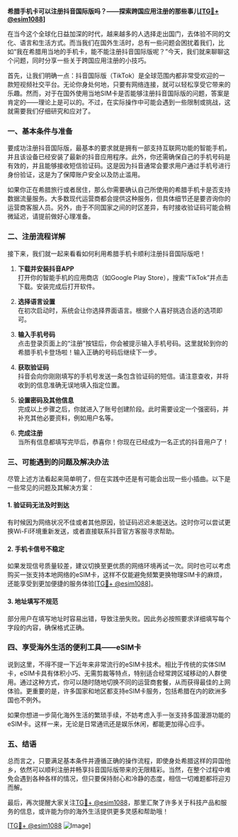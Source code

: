 **希腊手机卡可以注册抖音国际版吗？——探索跨国应用注册的那些事儿[[TG💪+ @esim1088](https://t.me/s/esim1088)]**

在当今这个全球化日益加深的时代，越来越多的人选择走出国门，去体验不同的文化、语言和生活方式。而当我们在国外生活时，总有一些问题会困扰着我们，比如“我在希腊用当地的手机卡，能不能注册抖音国际版呢？”今天，我们就来聊聊这个问题，同时分享一些关于跨国应用注册的小技巧。

首先，让我们明确一点：抖音国际版（TikTok）是全球范围内都非常受欢迎的一款短视频社交平台。无论你身处何地，只要有网络连接，就可以轻松享受它带来的乐趣。然而，对于在国外使用当地SIM卡是否能够注册抖音国际版的问题，答案是肯定的——理论上是可以的。不过，在实际操作中可能会遇到一些限制或挑战，这就需要我们仔细研究和应对了。

### 一、基本条件与准备

要成功注册抖音国际版，最基本的要求就是拥有一部支持互联网功能的智能手机，并且该设备已经安装了最新的抖音应用程序。此外，你还需确保自己的手机号码是有效的，并且能够接收短信验证码。这是因为抖音通常会要求用户通过手机号进行身份验证，这是为了保障账户安全以及防止滥用。

如果你正在希腊旅行或者居住，那么你需要确认自己所使用的希腊手机卡是否支持数据流量服务。大多数现代运营商都会提供这种服务，但具体细节还是要咨询你的运营商客服人员。另外，由于不同国家之间的时区差异，有时接收验证码可能会稍微延迟，请提前做好心理准备。

### 二、注册流程详解

接下来，我们就一起来看看如何利用希腊手机卡顺利注册抖音国际版吧！

1. **下载并安装抖音APP**  
   打开你的智能手机的应用商店（如Google Play Store），搜索“TikTok”并点击下载。安装完成后打开软件。

2. **选择语言设置**  
   在初次启动时，系统会让你选择界面语言。根据个人喜好挑选合适的选项即可。

3. **输入手机号码**  
   点击登录页面上的“注册”按钮后，你会被提示输入手机号码。这里就轮到你的希腊手机卡登场啦！输入正确的号码后继续下一步。

4. **获取验证码**  
   抖音会向你刚刚填写的手机号发送一条包含验证码的短信。请注意查收，并将收到的信息准确无误地填入指定位置。

5. **设置密码及其他信息**  
   完成以上步骤之后，你就进入了账号创建阶段。此时需要设定一个强密码，并补充其他必要资料，例如用户名等。

6. **完成注册**  
   当所有信息都填写完毕后，恭喜你！你现在已经成为一名正式的抖音用户了！

### 三、可能遇到的问题及解决办法

尽管上述方法看起来简单明了，但在实践中还是有可能会出现一些小插曲。以下是一些常见的问题及其解决方案：

#### 1. 验证码无法及时到达  
有时候因为网络状况不佳或者其他原因，验证码迟迟未能送达。这时你可以尝试更换Wi-Fi环境重新发送，或者直接联系抖音官方客服寻求帮助。

#### 2. 手机卡信号不稳定  
如果发现信号质量较差，建议切换至更优质的网络环境再试一次。同时也可以考虑购买一张支持本地网络的eSIM卡，这样不仅能避免频繁更换物理SIM卡的麻烦，还能享受到更加便捷的服务体验[[TG💪+ @esim1088](https://t.me/s/esim1088)]。

#### 3. 地址填写不规范  
部分用户在填写地址时容易出错，导致注册失败。因此务必按照要求详细填写每个字段的内容，确保格式正确。

### 四、享受海外生活的便利工具——eSIM卡

说到这里，不得不提一下近年来非常流行的eSIM卡技术。相比于传统的实体SIM卡，eSIM卡具有体积小巧、无需剪裁等特点，特别适合经常跨区域移动的人群使用。通过这种方式，你可以随时随地切换不同的运营商套餐，从而获得最佳的上网体验。更重要的是，许多国家和地区都支持eSIM卡服务，包括希腊在内的欧洲多国也不例外。

如果你想进一步简化海外生活的繁琐手续，不妨考虑入手一张支持多国漫游功能的eSIM卡。这样一来，无论是日常通讯还是娱乐休闲，都能更加得心应手。

### 五、结语

总而言之，只要满足基本条件并遵循正确的操作流程，即使身处希腊这样的异国他乡，依然可以顺利注册并畅享抖音国际版带来的无限精彩。当然，在整个过程中难免会遇到各种各样的情况，但只要保持耐心和冷静的态度，相信一切难题都将迎刃而解。

最后，再次提醒大家关注[TG💪+ @esim1088](https://t.me/s/esim1088)，那里汇聚了许多关于科技产品和服务的信息，或许能为你的海外生活提供更多灵感和帮助哦！

[[TG💪+ @esim1088](https://t.me/s/esim1088) ![Image](https://i.postimg.cc/4NQfJmqS/Snipaste-2025-05-13-00-14-12.png)]